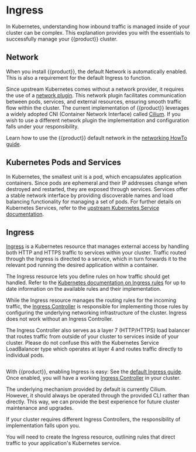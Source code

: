 # Ingress

In Kubernetes, understanding how inbound traffic is managed inside of your
cluster can be complex.
This explanation provides you with the essentials
to successfully manage your {{product}} cluster.

## Network

When you install {{product}}, the default Network is automatically enabled.
This is also a requirement for the default Ingress to function.

Since upstream Kubernetes comes without a network provider,
it requires the use of a [network plugin][network plugin].
This network plugin facilitates communication between pods,
services, and external resources, ensuring smooth traffic flow within the cluster.
The current implementation of {{product}} leverages a widely adopted
CNI (Container Network Interface) called [Cilium][Cilium].
If you wish to use a different network plugin
the implementation and configuration falls under your responsibility.

Learn how to use the {{product}} default network in the [networking HowTo guide][Network].

## Kubernetes Pods and Services

In Kubernetes, the smallest unit is a pod, which encapsulates application containers.
Since pods are ephemeral and their IP addresses change when destroyed and restarted,
they are exposed through services.
Services offer a stable network interface by providing discoverable names and
load balancing functionality for managing a set of pods.
For further details on Kubernetes Services,
refer to the [upstream Kubernetes Service documentation][Service].

## Ingress

[Ingress][Ingress K8s] is a Kubernetes resource that manages
external access by handling both HTTP and HTTPS traffic to services within your cluster.
Traffic routed through the Ingress is directed to a service,
which in turn forwards it to the relevant pod
running the desired application within a container.

The Ingress resource lets you define rules on how traffic should get handled.
Refer to the [Kubernetes documentation on Ingress rules][Ingress Rules]
for up to date information on the available rules and their implementation.


While the Ingress resource manages the routing rules for the incoming traffic,
the [Ingress Controller][Ingress Controller] is responsible for implementing
those rules by configuring the underlying networking infrastructure of the cluster.
Ingress does not work without an Ingress Controller.

The Ingress Controller also serves as a layer 7 (HTTP/HTTPS) load balancer
that routes traffic from outside of your cluster to services inside of your cluster.
Please do not confuse this with the Kubernetes Service LoadBalancer type
which operates at layer 4 and routes traffic directly to individual pods.

```{kroki} ../../assets/ingress.puml
```

With {{product}}, enabling Ingress is easy:
See the [default Ingress guide][Ingress].
Once enabled, you will have a working
[Ingress Controller][Cilium Ingress Controller] in your cluster.

The underlying mechanism provided by default is currently Cilium.
However, it should always be operated through the provided CLI rather than
directly. This way, we can provide the best experience for future cluster
maintenance and upgrades.

If your cluster requires different Ingress Controllers,
the responsibility of implementation falls upon you.

You will need to create the Ingress resource,
outlining rules that direct traffic to your application's Kubernetes service.

<!-- LINKS -->

[Ingress]: /snap/howto/networking/default-ingress
[Network]: /snap/howto/networking/default-network
[Cilium]: https://cilium.io/
[network plugin]: https://kubernetes.io/docs/concepts/extend-kubernetes/compute-storage-net/network-plugins/
[Service]: https://kubernetes.io/docs/concepts/services-networking/service/
[Ingress K8s]: https://kubernetes.io/docs/concepts/services-networking/ingress/
[Ingress Rules]: https://kubernetes.io/docs/concepts/services-networking/ingress/#ingress-rules
[Ingress Controller]: https://kubernetes.io/docs/concepts/services-networking/ingress-controllers/
[Cilium Ingress Controller]: https://docs.cilium.io/en/stable/network/servicemesh/ingress/
